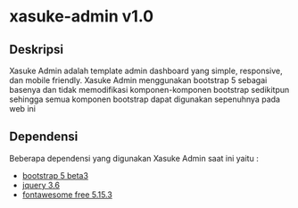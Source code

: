 # xasuke-admin v1.0

## Deskripsi

Xasuke Admin adalah template admin dashboard yang simple, responsive, dan mobile friendly. Xasuke Admin menggunakan bootstrap 5 sebagai basenya dan tidak memodifikasi komponen-komponen bootstrap sedikitpun sehingga semua komponen bootstrap dapat digunakan sepenuhnya pada web ini

## Dependensi

Beberapa dependensi yang digunakan Xasuke Admin saat ini yaitu :
- [bootstrap 5 beta3](https://getbootstrap.com/)
- [jquery 3.6](https://jquery.com/)
- [fontawesome free 5.15.3](https://fontawesome.com/)
